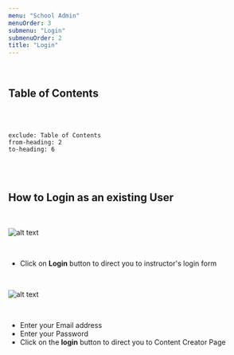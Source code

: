 ```yaml
---
menu: "School Admin"
menuOrder: 3
submenu: "Login"
submenuOrder: 2
title: "Login"
---
```


<br />

## Table of Contents

<br />
<br />

```toc
exclude: Table of Contents
from-heading: 2
to-heading: 6
```

<br />
<br />



## How to Login as an existing User

<br />

  ![alt text](/images/SchoolAdminLogin.png "Title")

<br />

* Click on **Login** button to direct you to instructor's login form


<br />

  ![alt text](/images/SchoolAdminLogForm.png "Title")

<br />

* Enter your Email address
* Enter your Password
* Click on the **login** button to direct you to Content Creator Page
